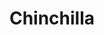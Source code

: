 ---
title: "Chinchilla"
training-code-pretraining: c1
training-code-finetuning: c1
training-code-alignment: NA

training-data-pretraining: d1
training-data-sft: NA
training-data-alignment: NA

evaluation-code-general: c1
evaluation-code-safety: NA

evaluation-data-utility: NA
evaluation-data-safety: NA
deployment-code-inference: c1
deployment-data-weights: d1
---